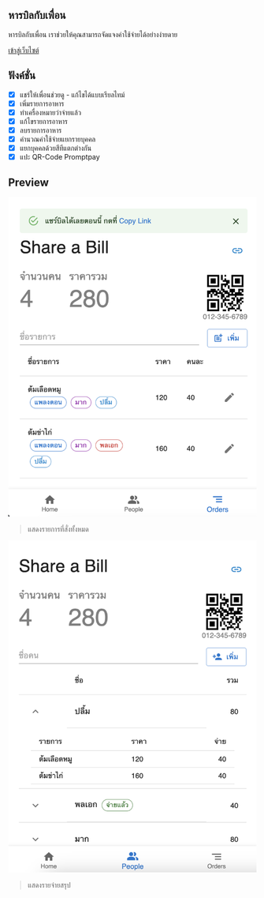 ## หารบิลกับเพื่อน
หารบิลกับเพื่อน เราช่วยให้คุณสามารถจัดแจงค่าใช้จ่ายได้อย่างง่ายดาย

[เข้าสู่เว็บไซต์](https://bill.piyaphat.com)

## ฟังค์ชั่น 
- [x] แชร์ให้เพื่อนช่วยดู - แก้ไขได้แบบเรียลไทม์
- [x] เพิ่มรายการอาหาร
- [x] ทำเครื่องหมายว่าจ่ายแล้ว
- [x] แก้ไขรายการอาหาร
- [x] ลบรายการอาหาร
- [x] คำนวณค่าใช้จ่ายแยกรายบุคคล
- [x] แยกบุคคลด้วยสีทีแตกต่างกัน
- [x] แปะ QR-Code Promptpay

## Preview
![menu](images/menu.png)
> แสดงรายการที่สั่งทั้งหมด

![menu](images/people.png)
> แสดงรายจ่ายสรุป
